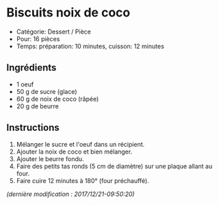 # Biscuits noix de coco

* Catégorie: Dessert / Pièce
* Pour: 16 pièces
* Temps: préparation: 10 minutes, cuisson: 12 minutes

## Ingrédients
* 1 oeuf
* 50 g de sucre (glace)
* 60 g de noix de coco (râpée)
* 20 g de beurre

## Instructions
1. Mélanger le sucre et l'oeuf dans un récipient.
1. Ajouter la noix de coco et bien mélanger.
1. Ajouter le beurre fondu.
1. Faire des petits tas ronds (5 cm de diamètre) sur une plaque allant au four.
1. Faire cuire 12 minutes à 180° (four préchauffé).

_(dernière modification : 2017/12/21-09:50:20)_
